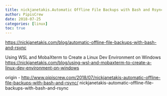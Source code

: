 ```yaml
---
title: nickjanetakis.Automatic Offline File Backups with Bash and Rsync
author: PipisCrew
date: 2018-07-25
categories: [linux]
toc: true
---
```


https://nickjanetakis.com/blog/automatic-offline-file-backups-with-bash-and-rsync

Using WSL and MobaXterm to Create a Linux Dev Environment on Windows
https://nickjanetakis.com/blog/using-wsl-and-mobaxterm-to-create-a-linux-dev-environment-on-windows

origin - http://www.pipiscrew.com/2018/07/nickjanetakis-automatic-offline-file-backups-with-bash-and-rsync/ nickjanetakis-automatic-offline-file-backups-with-bash-and-rsync